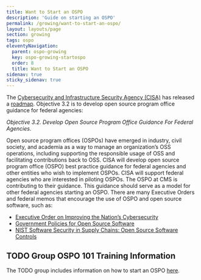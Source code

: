 ```yaml
---
title: Want to Start an OSPO
description: 'Guide on starting an OSPO'
permalink: /growing/want-to-start-an-ospo/
layout: layouts/page
section: growing
tags: ospo
eleventyNavigation:
  parent: ospo-growing
  key: ospo-growing-startospo
  order: 8
  title: Want to Start an OSPO
sidenav: true
sticky_sidenav: true
---
```


The [Cybersecurity and Infrastructure Security Agency (CISA)](https://www.cisa.gov/resources-tools/resources/cisa-open-source-software-security-roadmap) has released a [roadmap](https://www.cisa.gov/sites/default/files/2024-02/CISA-Open-Source-Software-Security-Roadmap-508c.pdf). Objective 3.2 is to develop open source program office guidance for federal agencies:

_Objective 3.2. Develop Open Source Program Office Guidance For Federal Agencies._

Open source program offices (OSPOs) have emerged in industry, civil society, and academia as a way to manage an organization’s OSS operations, including supporting the responsible usage of OSS and facilitating contributions back to OSS. CISA will develop open source program office (OSPO) best practice guidance for federal agencies and other entities who wish to implement OSPOs. CISA will support federal agencies who are interested in piloting OSPOs.
The OSPO at CMS is contributing to their guidance. This guidance should serve as a model for other federal agencies starting an OSPO.
There are many Executive Orders and federal memos that encourage the use of OSPO and open source software, such as:

- [Executive Order on Improving the Nation’s Cybersecurity](https://www.whitehouse.gov/briefing-room/presidential-actions/2021/05/12/executive-order-on-improving-the-nations-cybersecurity/)
- [Government Policies for Open Source Software](https://www.csis.org/events/government-policies-open-source-software)
- [NIST Software Security in Supply Chains: Open Source Software Controls](https://www.nist.gov/itl/executive-order-14028-improving-nations-cybersecurity/software-security-supply-chains-open)

## TODO Group OSPO 101 Training Information

The TODO group includes information on how to start an OSPO [here](https://github.com/todogroup/ospo-career-path/tree/main/OSPO-101).
